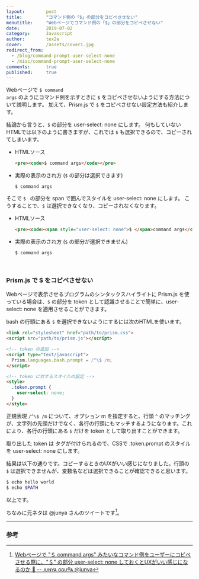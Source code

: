 ```yaml
---
layout:        post
title:         "コマンド例の「$」の部分をコピペさせない"
menutitle:     "Webページでコマンド例の「$」の部分をコピペさせない"
date:          2019-07-02
category:      Javascript
author:        tex2e
cover:         /assets/cover1.jpg
redirect_from: 
  - /blog/command-prompt-user-select-none
  - /misc/command-prompt-user-select-none
comments:      true
published:     true
---
```


Webページで <code><span style="user-select: none">$ </span>command args</code> のようにコマンド例を示すときに `$` をコピペさせないようにする方法について説明します。
加えて、Prism.js で `$` をコピペさせない設定方法も紹介します。

結論から言うと、`$` の部分を user-select: none にします。
何もしていないHTMLでは以下のように書きますが、これでは `$` も選択できるので、コピーされてしまいます。

- HTMLソース

  ```html
  <pre><code>$ command args</code></pre>
  ```

- 実際の表示のされ方 (`$` の部分は選択できます)

  <pre><code>$ command args</code></pre>

そこで `$ ` の部分を span で囲んでスタイルを user-select: none にします。
こうすることで、`$` は選択できなくなり、コピーされなくなります。

- HTMLソース

  ```html
  <pre><code><span style="user-select: none">$ </span>command args</code></pre>
  ```

- 実際の表示のされ方 (`$` の部分が選択できません)

  <pre><code><span style="user-select: none">$ </span>command args</code></pre>


<br>

### Prism.js で \$ をコピペさせない

Webページで表示させるプログラムのシンタックスハイライトに Prism.js を使っている場合は、`$` の部分を token として認識させることで簡単に、user-select: none を適用させることができます。

bash の行頭にある `$` を選択できないようにするには次のHTMLを使います。

```html
<link rel="stylesheet" href="path/to/prism.css">
<script src="path/to/prism.js"></script>

<!-- token の追加 -->
<script type="text/javascript">
  Prism.languages.bash.prompt = /^\$ /m;
</script>

<!-- token に対するスタイルの設定 -->
<style>
  .token.prompt {
    user-select: none;
  }
</style>
```

正規表現 `/^\$ /m` について、オプション m を指定すると、行頭 `^` のマッチングが、文字列の先頭だけでなく、各行の行頭にもマッチするようになります。これにより、各行の行頭にある `$` だけを token として取り出すことができます。

取り出した token は <span class="token prompt"> タグが付けられるので、CSSで .token.prompt のスタイルを user-select: none にします。

結果は以下の通りです。コピーするときのUXがいい感じになりました。行頭の `$` は選択できませんが、変数名などは選択できることが確認できると思います。

```bash
$ echo hello world
$ echo $PATH
```

以上です。

ちなみに元ネタは @junya さんのツイートです[^1]。

-----

### 参考

[^1]: [Webページで &quot;＄ command args&quot; みたいなコマンド例をユーザーにコピペさせる際に、&quot;＄&quot; の部分 user-select: none しておくとUXがいい感じになるのか 📝  -- ᴊᴜɴʏᴀ oɢᴜ®ᴀ @junya](https://twitter.com/junya/status/1145926838734204928)
